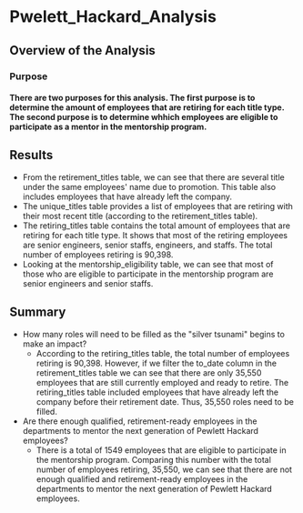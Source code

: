 # Pwelett_Hackard_Analysis

## Overview of the Analysis
### Purpose
#### There are two purposes for this analysis. The first purpose is to determine the amount of employees that are retiring for each title type. The second purpose is to determine whhich employees are eligible to participate as a mentor in the mentorship program. 

## Results
- From the retirement_titles table, we can see that there are several title under the same employees' name due to promotion. This table also includes employees that have already left the company.
- The unique_titles table provides a list of employees that are retiring with their most recent title (according to the retirement_titles table). 
- The retiring_titles table contains the total amount of employees that are retiring for each title type. It shows that most of the retiring employees are senior engineers, senior staffs, engineers, and staffs. The total number of employees retiring is 90,398. 
- Looking at the mentorship_eligibility table, we can see that most of those who are eligible to participate in the mentorship program are senior engineers and senior staffs. 

## Summary
- How many roles will need to be filled as the "silver tsunami" begins to make an impact?
  - According to the retiring_titles table, the total number of employees retiring is 90,398. However, if we filter the to_date column in the retirement_titles table we can see that there are only 35,550 employees that are still currently employed and ready to retire. The retiring_titles table included employees that have already left the company before their retirement date. Thus, 35,550 roles need to be filled. 
- Are there enough qualified, retirement-ready employees in the departments to mentor the next generation of Pewlett Hackard employees?
  - There is a total of 1549 employees that are eligible to participate in the mentorship program. Comparing this number with the total number of employees retiring, 35,550, we can see that there are not enough qualified and retirement-ready employees in the departments to mentor the next generation of Pewlett Hackard employees. 